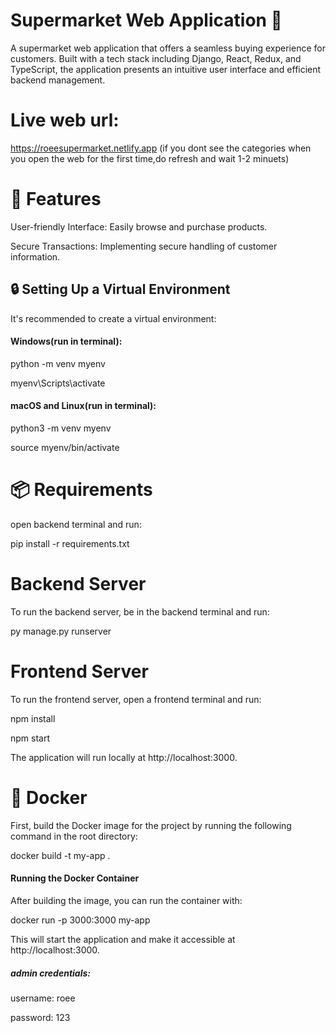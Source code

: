 # Supermarket Web Application 🛒

A supermarket web application that offers a seamless buying experience for customers. Built with a  tech stack including Django, React, Redux, and TypeScript, the application presents an intuitive user interface and efficient backend management.

# Live web url:
 https://roeesupermarket.netlify.app
(if you dont see the categories when you open the web for the first time,do refresh and wait 1-2 minuets)

# 🚀 Features
User-friendly Interface: Easily browse and purchase products.

Secure Transactions: Implementing secure handling of customer information.


## 🔒 Setting Up a Virtual Environment
It's recommended to create a virtual environment:

#### Windows(run in terminal):
python -m venv myenv

myenv\Scripts\activate


#### macOS and Linux(run in terminal):
python3 -m venv myenv

source myenv/bin/activate

# 📦 Requirements
open backend terminal and run:

 pip install -r requirements.txt

# Backend Server
To run the backend server, be in the backend terminal and run:

py manage.py runserver
 
# Frontend Server
To run the frontend server, open a frontend terminal and run:

npm install

npm start

The application will run locally at http://localhost:3000.


# 🐳 Docker 
First, build the Docker image for the project by running the following command in the root directory:

docker build -t my-app .

#### Running the Docker Container
After building the image, you can run the container with:

docker run -p 3000:3000 my-app

This will start the application and make it accessible at http://localhost:3000.

##### admin credentials:

username: roee

password: 123

